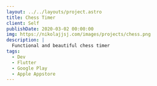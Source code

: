```yaml
---
layout: ../../layouts/project.astro
title: Chess Timer
client: Self
publishDate: 2020-03-02 00:00:00
img: https://nikolajjsj.com/images/projects/chess.png
description: |
  Functional and beautiful chess timer
tags:
  - Dev
  - Flutter
  - Google Play
  - Apple Appstore
---
```

